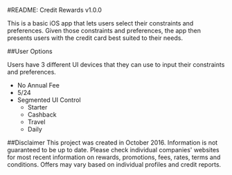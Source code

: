#README: Credit Rewards v1.0.0

This is a basic iOS app that lets users select their constraints and preferences. Given those constraints and preferences, the app then presents users with the credit card best suited to their needs.

##User Options

Users have 3 different UI devices that they can use to input their constraints and preferences.

+ No Annual Fee
+ 5/24
+ Segmented UI Control
	* Starter
	* Cashback
	* Travel
	* Daily
	
##Disclaimer
This project was created in October 2016. Information is not guaranteed to be up to date. Please check individual companies' websites for most recent information on rewards, promotions, fees, rates, terms and conditions. Offers may vary based on individual profiles and credit reports.
